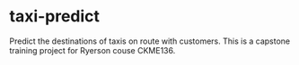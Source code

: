 # taxi-predict

Predict the destinations of taxis on route with customers. This is a capstone training project for Ryerson couse CKME136.
